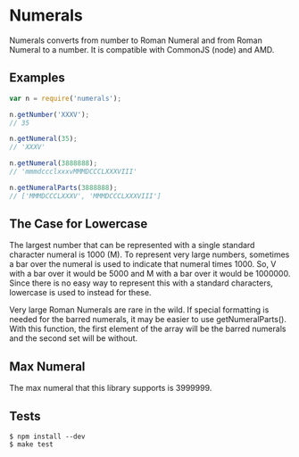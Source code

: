 # Numerals

Numerals converts from number to Roman Numeral and from Roman Numeral to a number. It is compatible with CommonJS (node) and AMD.

## Examples
```javascript
var n = require('numerals');

n.getNumber('XXXV');
// 35

n.getNumeral(35);
// 'XXXV'

n.getNumeral(3888888);
// 'mmmdccclxxxvMMMDCCCLXXXVIII'

n.getNumeralParts(3888888);
// ['MMMDCCCLXXXV', 'MMMDCCCLXXXVIII']
```

## The Case for Lowercase
The largest number that can be represented with a single standard character numeral is 1000 (M). To represent very large numbers, sometimes a bar over the numeral is used to indicate that numeral times 1000. So, V with a bar over it would be 5000 and M with a bar over it would be 1000000. Since there is no easy way to represent this with a standard characters, lowercase is used to instead for these.

Very large Roman Numerals are rare in the wild. If special formatting is needed for the barred numerals, it may be easier to use getNumeralParts(). With this function, the first element of the array will be the barred numerals and the second set will be without.

## Max Numeral
The max numeral that this library supports is 3999999. 

## Tests
```shell
$ npm install --dev
$ make test
```